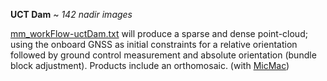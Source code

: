 **UCT Dam** ~ *142 nadir images*

[mm_workFlow-uctDam.txt](https://github.com/AdrianKriger/aerialPhotogrammetry101/blob/main/uctDam_142/mm_workFlow-uctDam.txt) will produce a sparse and dense point-cloud; using the onboard GNSS as initial constraints for a relative orientation followed by ground control measurement and absolute orientation (bundle block adjustment). Products include an orthomosaic. (with [MicMac](https://github.com/micmacIGN/micmac)) 

